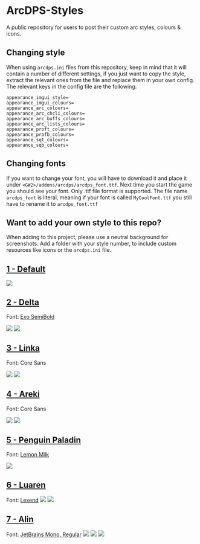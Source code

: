 # ArcDPS-Styles
A public repository for users to post their custom arc styles, colours & icons.

## Changing style
When using `arcdps.ini` files from this repository, keep in mind that it will contain a number of different settings, if you just want to copy the style, extract the relevant ones from the file and replace them in your own config.
The relevant keys in the config file are the following:
```
appearance_imgui_style=
appearance_imgui_colours=
appearance_arc_colours=
appearance_arc_chcli_colours=
appearance_arc_buffs_colours=
appearance_arc_lists_colours=
appearance_proft_colours=
appearance_profb_colours=
appearance_sqt_colours=
appearance_sqb_colours=
```

## Changing fonts
If you want to change your font, you will have to download it and place it under `<GW2>/addons/arcdps/arcdps_font.ttf`. Next time you start the game you should see your font.
Only .ttf file format is supported. The file name `arcdps_font` is literal, meaning if your font is called `MyCoolFont.ttf` you still have to rename it to `arcdps_font.ttf`

## Want to add your own style to this repo?
When adding to this project, please use a neutral background for screenshots. Add a folder with your style number, to include custom resources like icons or the `arcdps.ini` file.

## [1 - Default](/1)
![](https://i.imgur.com/PbmKApc.png)

## [2 - Delta](/2)
Font: [Exo SemiBold](https://fonts.google.com/specimen/Exo)

![](https://i.imgur.com/RaBWxf4.png)
![](https://i.imgur.com/J7IHEHm.png)

## [3 - Linka](/3)
Font: Core Sans

![](https://i.imgur.com/CZ5bWaI.png)
![](https://i.imgur.com/sjpSypb.png)

## [4 - Areki](/4)
Font: Core Sans

![](https://i.imgur.com/pqGKLjT.png)
![](https://i.imgur.com/zPXnj2K.png)

## [5 - Penguin Paladin](/5)
Font: [Lemon Milk](https://www.dafont.com/lemon-milk.font)

![](https://i.imgur.com/R4g4cSI.png)

## [6 - Luaren](/6)
Font: [Lexend](https://fonts.google.com/specimen/Lexend)
![](https://i.imgur.com/ZPgocdq.png)
![](https://i.imgur.com/kPHY6AF.png)

## [7 - Alin](/7)
Font: [JetBrains Mono, Regular](https://www.jetbrains.com/lp/mono/#font-family)
![](https://i.imgur.com/wF50eM6.png)
![](https://i.imgur.com/pkNF40n.png)
![](https://i.imgur.com/8T3elAC.png)